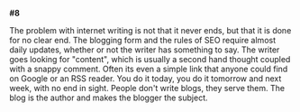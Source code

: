 **#8**

The problem with internet writing is not that it never ends, but that it is done for no clear end. The blogging form and the rules of SEO require almost daily updates, whether or not the writer has something to say. The writer goes looking for "content", which is usually a second hand thought coupled with a snappy comment. Often its even a simple link that anyone could find on Google or an RSS reader. You do it today, you do it tomorrow and next week, with no end in sight. People don't write blogs, they serve them. The blog is the author and makes the blogger the subject.
